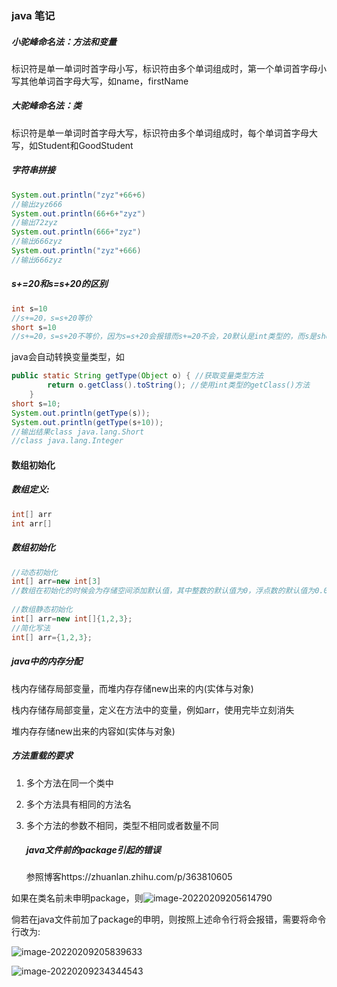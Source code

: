### java 笔记

##### 小驼峰命名法：方法和变量

标识符是单一单词时首字母小写，标识符由多个单词组成时，第一个单词首字母小写其他单词首字母大写，如name，firstName

##### 大驼峰命名法：类

标识符是单一单词时首字母大写，标识符由多个单词组成时，每个单词首字母大写，如Student和GoodStudent

##### 字符串拼接

```java
System.out.println("zyz"+66+6)
//输出zyz666
System.out.println(66+6+"zyz")
//输出72zyz
System.out.println(666+"zyz")
//输出666zyz
System.out.println("zyz"+666)
//输出666zyz
```

##### s+=20和s=s+20的区别

```java
int s=10
//s+=20，s=s+20等价
short s=10
//s+=20，s=s+20不等价，因为s=s+20会报错而s+=20不会，20默认是int类型的，而s是short类型则无法相加
```

java会自动转换变量类型，如

```java
public static String getType(Object o) { //获取变量类型方法
        return o.getClass().toString(); //使用int类型的getClass()方法
    }
short s=10;
System.out.println(getType(s));
System.out.println(getType(s+10));
//输出结果class java.lang.Short
//class java.lang.Integer
```

#### 数组初始化

##### 数组定义:

```java
int[] arr
int arr[]
```

##### 数组初始化

```java
//动态初始化
int[] arr=new int[3]
//数组在初始化的时候会为存储空间添加默认值，其中整数的默认值为0，浮点数的默认值为0.0，布尔值的默认值是false，字符的默认值为空字符，引用数据类型的默认值为null
    
//数组静态初始化
int[] arr=new int[]{1,2,3};
//简化写法
int[] arr={1,2,3};
```

##### java中的内存分配

栈内存储存局部变量，而堆内存存储new出来的内(实体与对象)

栈内存储存局部变量，定义在方法中的变量，例如arr，使用完毕立刻消失

堆内存存储new出来的内容如(实体与对象)

##### 方法重载的要求

1. 多个方法在同一个类中

2. 多个方法具有相同的方法名

3. 多个方法的参数不相同，类型不相同或者数量不同

   ##### java文件前的package引起的错误

   参照博客https://zhuanlan.zhihu.com/p/363810605

如果在类名前未申明package，则![image-20220209205614790](https://picture-of-notebook.oss-cn-hangzhou.aliyuncs.com/img/image-20220209205614790.png)

倘若在java文件前加了package的申明，则按照上述命令行将会报错，需要将命令行改为:

![image-20220209205839633](https://picture-of-notebook.oss-cn-hangzhou.aliyuncs.com/img/image-20220209205839633.png)

![image-20220209234344543](https://picture-of-notebook.oss-cn-hangzhou.aliyuncs.com/img/image-20220209234344543.png)